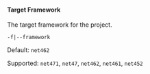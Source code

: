 #### Target Framework

The target framework for the project.

`-f|--framework`

Default: `net462`

Supported: `net471`, `net47`, `net462`, `net461`, `net452`
